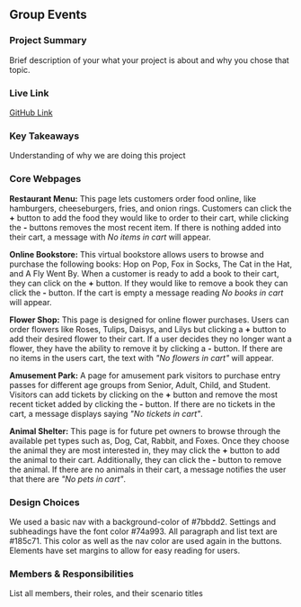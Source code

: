 ## Group Events

### Project Summary

Brief description of your what your project is about and why you chose that topic.

### Live Link

[GitHub Link](https://{username}.github.io/{reponame}/homework-2)

### Key Takeaways

Understanding of why we are doing this project

### Core Webpages

**Restaurant Menu:** This page lets customers order food online, like hamburgers, cheeseburgers, fries, and onion rings. Customers can click the **+** button to add the food they would like to order to their cart, while clicking the **-** buttons removes the most recent item. If there is nothing added into their cart, a message with *No items in cart* will appear.

**Online Bookstore:** This virtual bookstore allows users to browse and purchase the following books: Hop on Pop, Fox in Socks, The Cat in the Hat, and A Fly Went By. When a customer is ready to add a book to their cart, they can click on the **+** button. If they would like to remove a book they can click the **-** button. If the cart is empty a message reading *No books in cart* will appear. 

**Flower Shop:** This page is designed for online flower purchases. Users can order flowers like Roses, Tulips, Daisys, and Lilys but clicking a **+** button to add their desired flower to their cart. If a user decides they no longer want a flower, they have the ability to remove it by clicking a **-** button. If there are no items in the users cart, the text with *"No flowers in cart"* will appear.

**Amusement Park:** A page for amusement park visitors to purchase entry passes for different age groups from Senior, Adult, Child, and Student. Visitors can add tickets by clicking on the **+** button and remove the most recent ticket added by clicking the **-** button. If there are no tickets in the cart, a message displays saying *"No tickets in cart"*. 

**Animal Shelter:** This page is for future pet owners to browse through the available pet types such as, Dog, Cat, Rabbit, and Foxes. Once they choose the animal they are most interested in, they may click the **+** button to add the animal to their cart. Additionally, they can click the **-** button to remove the animal. If there are no animals in their cart, a message notifies the user that there are *"No pets in cart"*. 

### Design Choices

We used a basic nav with a background-color of #7bbdd2.
Settings and subheadings have the font color #74a993. All paragraph and list text are #185c71. This color as well as the nav color are used again in the buttons. Elements have set margins to allow for easy reading for users.

### Members & Responsibilities

List all members, their roles, and their scenario titles

